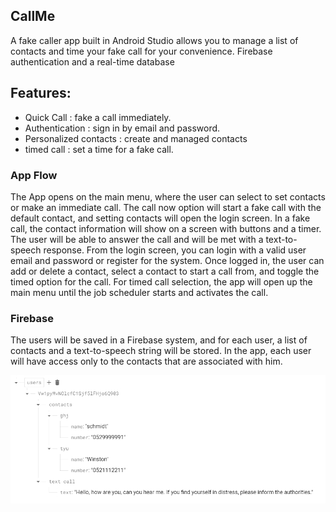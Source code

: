 ## CallMe
A fake caller app built in Android Studio allows you to manage a list of contacts and time your fake call for your convenience.
Firebase authentication and a real-time database

## Features:
- Quick Call : fake a call immediately.
- Authentication : sign in by email and password.
- Personalized contacts : create and managed contacts
- timed call : set a time for a fake call.

### App Flow
The App opens on the main menu, where the user can select to set contacts or make an immediate call. The call now option will start a fake call with the default contact, and setting contacts will open the login screen.
In a fake call, the contact information will show on a screen with buttons and a timer. The user will be able to answer the call and will be met with a text-to-speech response.
From the login screen, you can login with a valid user email and password or register for the system.
Once logged in, the user can add or delete a contact, select a contact to start a call from, and toggle the timed option for the call.
For timed call selection, the app will open up the main menu until the job scheduler starts and activates the call.

### Firebase
The users will be saved in a Firebase system, and for each user, a list of contacts and a text-to-speech string will be stored. In the app, each user will have access only to the contacts that are associated with him.

<p align="center">
  <img src="/rtd.PNG" title="rtd pic"/>
</p>
